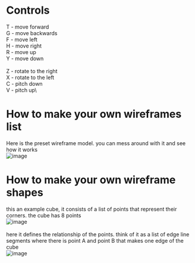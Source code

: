 # Controls

T - move forward\
G - move backwards\
F - move left\
H - move right\
R - move up\
Y - move down\
\
Z - rotate to the right\
X - rotate to the left\
C - pitch down\
V - pitch up\

# How to make your own wireframes list

Here is the preset wireframe model. you can mess around with it and see how it works \
![image](https://user-images.githubusercontent.com/89518595/207528667-70e069f1-09f5-4499-9903-960e731b69a5.png)


# How to make your own wireframe shapes

this an example cube, it consists of a list of points that represent their corners. the cube has 8 points\
![image](https://user-images.githubusercontent.com/89518595/207528187-f1b3a690-8d7c-473e-86e5-73ab05d28f67.png) \
\
here it defines the relationship of the points. think of it as a list of edge line segments where there is point A and point B that makes one edge of the cube \
![image](https://user-images.githubusercontent.com/89518595/207528335-bc7ebd22-d53b-4138-a4ac-b9db70a89ed3.png)
